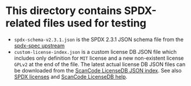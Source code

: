 # This directory contains SPDX-related files used for testing

- `spdx-schema-v2.3.1.json` is the SPDX 2.3.1 JSON schema file from the [spdx-spec upstream](https://github.com/spdx/spdx-spec/blob/62f3e7cbd448a19f0099fdbd707d8b9b4fbddfdd/schemas/spdx-schema.json)
- `custom-license-index.json` is a custom license DB JSON file which includes only definition for `MIT` license and a new non-existent license `GPLv2` at the end of the file. The latest actual license DB JSON files can be downloaded from the [ScanCode LicenseDB JSON index](https://scancode-licensedb.aboutcode.org/index.json). See also [SPDX licenses](https://spdx.org/licenses/) and [ScanCode LicenseDB help](https://scancode-licensedb.aboutcode.org/help.html).
